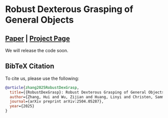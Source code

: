 # Robust Dexterous Grasping of General Objects

## [Paper](https://arxiv.org/abs/2504.05287) | [Project Page](https://zdchan.github.io/Robust_DexGrasp/) 

We will release the code soon.





## BibTeX Citation

To cite us, please use the following:

```bibtex
@article{zhang2025RobustDexGrasp,
  title={{RobustDexGrasp}: Robust Dexterous Grasping of General Objects},
  author={Zhang, Hui and Wu, Zijian and Huang, Linyi and Christen, Sammy and Song, Jie},
  journal={arXiv preprint arXiv:2504.05287},
  year={2025}
}
```
